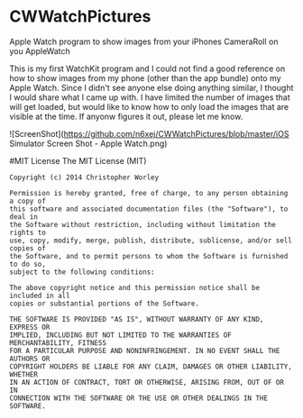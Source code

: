 # CWWatchPictures
Apple Watch program to show images from your iPhones CameraRoll on you AppleWatch

This is my first WatchKit program and I could not find a good reference on how to show images from my phone (other than the app bundle) onto my Apple Watch. Since I didn't see anyone else doing anything similar, I thought
I would share what I came up with. I have limited the number of images that will get loaded, but would like to know how to only load the images that are visible at the time. If anyonw figures it out, please let me know.

![ScreenShot](https://github.com/n6xej/CWWatchPictures/blob/master/iOS Simulator Screen Shot - Apple Watch.png)

#MIT License
	The MIT License (MIT)

	Copyright (c) 2014 Christopher Worley

	Permission is hereby granted, free of charge, to any person obtaining a copy of
	this software and associated documentation files (the "Software"), to deal in
	the Software without restriction, including without limitation the rights to
	use, copy, modify, merge, publish, distribute, sublicense, and/or sell copies of
	the Software, and to permit persons to whom the Software is furnished to do so,
	subject to the following conditions:

	The above copyright notice and this permission notice shall be included in all
	copies or substantial portions of the Software.

	THE SOFTWARE IS PROVIDED "AS IS", WITHOUT WARRANTY OF ANY KIND, EXPRESS OR
	IMPLIED, INCLUDING BUT NOT LIMITED TO THE WARRANTIES OF MERCHANTABILITY, FITNESS
	FOR A PARTICULAR PURPOSE AND NONINFRINGEMENT. IN NO EVENT SHALL THE AUTHORS OR
	COPYRIGHT HOLDERS BE LIABLE FOR ANY CLAIM, DAMAGES OR OTHER LIABILITY, WHETHER
	IN AN ACTION OF CONTRACT, TORT OR OTHERWISE, ARISING FROM, OUT OF OR IN
	CONNECTION WITH THE SOFTWARE OR THE USE OR OTHER DEALINGS IN THE SOFTWARE.
